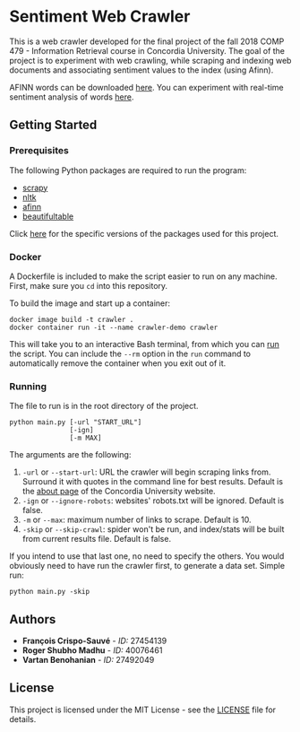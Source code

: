 # Sentiment Web Crawler

This is a web crawler developed for the final project of the fall 2018 COMP 479 - Information Retrieval course in Concordia University. The goal of the project is to experiment with web crawling, while scraping and indexing web documents and associating sentiment values to the index (using Afinn).

AFINN words can be downloaded [here](http://www2.imm.dtu.dk/pubdb/views/publication_details.php?id=6010). You can experiment with real-time sentiment analysis of words [here](https://darenr.github.io/afinn/).

## Getting Started

### Prerequisites

The following Python packages are required to run the program:

- [scrapy](https://scrapy.org/)
- [nltk](https://pypi.org/project/nltk/)
- [afinn](https://pypi.org/project/afinn/)
- [beautifultable](https://pypi.org/project/beautifultable/)

Click [here](requirements.txt) for the specific versions of the packages used for this project.

### Docker

A Dockerfile is included to make the script easier to run on any machine. First, make sure you `cd` into this repository.

To build the image and start up a container:

```
docker image build -t crawler .
docker container run -it --name crawler-demo crawler
```

This will take you to an interactive Bash terminal, from which you can [run](#running) the script. You can include the `--rm` option in the `run` command to automatically remove the container when you exit out of it.

### Running

The file to run is in the root directory of the project.

```
python main.py [-url "START_URL"]
               [-ign]
               [-m MAX]
```

The arguments are the following:

1. `-url` or `--start-url`: URL the crawler will begin scraping links from. Surround it with quotes in the command line for best results. Default is the [about page](https://www.concordia.ca/about.html) of the Concordia University website.
2. `-ign` or `--ignore-robots`: websites' robots.txt will be ignored. Default is false.
3. `-m` or `--max`: maximum number of links to scrape. Default is 10.
4. `-skip` or `--skip-crawl`: spider won't be run, and index/stats will be built from current results file. Default is false.

If you intend to use that last one, no need to specify the others. You would obviously need to have run the crawler first, to generate a data set. Simple run:

```
python main.py -skip
```

## Authors

- **François Crispo-Sauvé** - *ID:* 27454139
- **Roger Shubho Madhu** - *ID:* 40076461
- **Vartan Benohanian** - *ID:* 27492049

## License

This project is licensed under the MIT License - see the [LICENSE](LICENSE) file for details.
